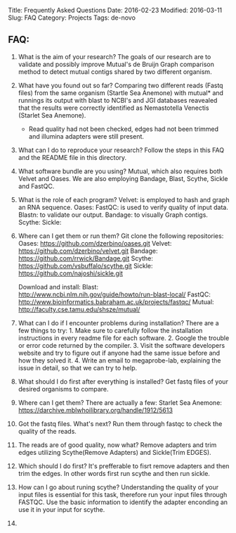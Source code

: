 Title: Frequently Asked Questions
Date: 2016-02-23
Modified: 2016-03-11
Slug: FAQ
Category: Projects
Tags: de-novo


FAQ:
----
1. What is the aim of your research?
    The goals of our research are to validate and possibly improve Mutual's de Bruijn Graph comparison method to detect mutual contigs shared by two different organism.

2. What have you found out so far?
	Comparing two different reads (Fastq files) from the same organism (Startle Sea Anemone) with mutual* and runnings its output with blast to NCBI's and JGI databases reavealed that the results were correctly identified as Nemastotella Venectis (Starlet Sea Anemone).  

	* Read quality had not been checked, edges had not been trimmed and illumina adapters were still present. 

3. What can I do to reproduce your research?
	Follow the steps in this FAQ and the README file in this directory.

4. What software bundle are you using?
    Mutual,  which also requires both Velvet and Oases.
    We are also employing Bandage, Blast, Scythe, Sickle and FastQC.

5. What is the role of each program?
    Velvet: is employed to hash and graph an RNA sequence.
    Oases:
    FastQC: is used to verify quality of input data.
    Blastn: to validate our output.
    Bandage: to visually Graph contigs.
    Scythe: 
    Sickle: 

6. Where can I get them or run them?
    Git clone the following repositories:
        Oases:  <https://github.com/dzerbino/oases.git>
        Velvet: <https://github.com/dzerbino/velvet.git>
        Bandage: <https://github.com/rrwick/Bandage.git>
        Scythe: <https://github.com/vsbuffalo/scythe.git>
        Sickle: <https://github.com/najoshi/sickle.git>

    Download and install:
        Blast:  <http://www.ncbi.nlm.nih.gov/guide/howto/run-blast-local/>
        FastQC: <http://www.bioinformatics.babraham.ac.uk/projects/fastqc/>
        Mutual: <http://faculty.cse.tamu.edu/shsze/mutual/>

7. What can I do if I encounter problems during installation?
	There are a few things to try:
		1. Make sure to carefully follow the installation instructions in every readme file for each software. 
		2. Google the trouble or error code returned by the compiler.
		3. Visit the software developers website and try to figure out if anyone had the same issue before and how they solved it.
		4. Write an email to megaprobe-lab, explaining the issue in detail, so that we can try to help. 

8. What should I do first after everything is installed?
	Get fastq files of your desired organisms to compare.

9. Where can I get them?
	There are actually a few:
    Starlet Sea Anemone: <https://darchive.mblwhoilibrary.org/handle/1912/5613>

10. Got the fastq files. What's next?
	Run them through fastqc to check the quality of the reads.

11. The reads are of good quality, now what?
	Remove adapters and trim edges utilizing Scythe(Remove Adapters) and Sickle(Trim EDGES).

12. Which should I do first?
    It's prefferable to fisrt remove adapters and then trim the edges.
    In other words first run scythe and then run sickle.

13. How can I go about runing scythe?
    Understanding the quality of your input files is essential for this task, therefore run your input files through FASTQC.
    Use the basic information to identify the adapter enconding an use it in your input for scythe.

14.
